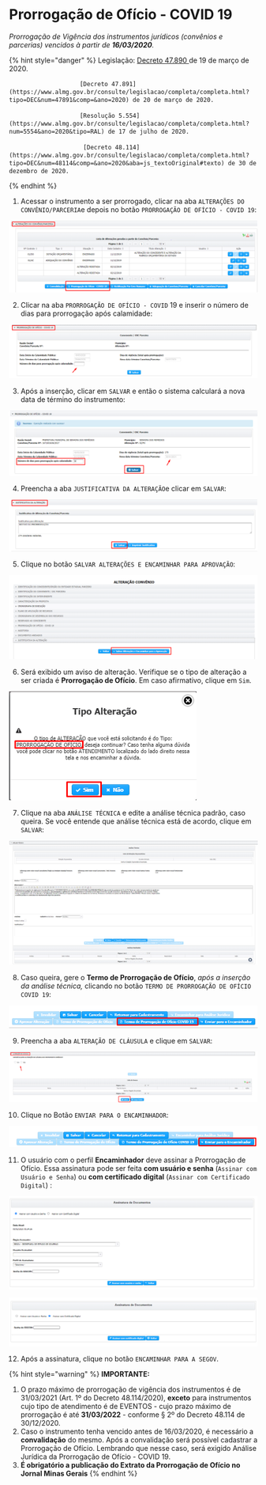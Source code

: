 # Prorrogação de Ofício - COVID 19

_Prorrogação de Vigência dos instrumentos jurídicos \(convênios e parcerias\) vencidos à partir de **16/03/2020**._

{% hint style="danger" %}
Legislação: [Decreto 47.890 ](https://www.almg.gov.br/consulte/legislacao/completa/completa.html?tipo=DEC&num=47890&comp=&ano=2020)de 19 de março de 2020.

                        [Decreto 47.891](https://www.almg.gov.br/consulte/legislacao/completa/completa.html?tipo=DEC&num=47891&comp=&ano=2020) de 20 de março de 2020.

                        [Resolução 5.554](https://www.almg.gov.br/consulte/legislacao/completa/completa.html?num=5554&ano=2020&tipo=RAL) de 17 de julho de 2020. 

                         [Decreto 48.114](https://www.almg.gov.br/consulte/legislacao/completa/completa.html?tipo=DEC&num=48114&comp=&ano=2020&aba=js_textoOriginal#texto) de 30 de dezembro de 2020.
{% endhint %}

1. Acessar o instrumento a ser prorrogado, clicar na aba `ALTERAÇÕES DO CONVÊNIO/PARCERIA`e depois no botão `PRORROGAÇÃO DE OFÍCIO - COVID 19`:

![](../../.gitbook/assets/image%20%28358%29.png)

2. Clicar na aba `PRORROGAÇÃO DE OFÍCIO - COVID` 19  e inserir o número de dias para prorrogação após calamidade:

![](../../.gitbook/assets/image%20%28343%29.png)

3. Após a inserção, clicar em `SALVAR` e então o sistema calculará a nova data de término do instrumento:

![](../../.gitbook/assets/image%20%28353%29.png)

4. Preencha a aba `JUSTIFICATIVA DA ALTERAÇÃO`e clicar em `SALVAR`:

![](../../.gitbook/assets/image%20%28359%29.png)

5. Clique no botão `SALVAR ALTERAÇÕES E ENCAMINHAR PARA APROVAÇÃO`:

![](../../.gitbook/assets/image%20%28344%29.png)

6. Será exibido um aviso de alteração. Verifique se o tipo de alteração a ser criada é **Prorrogação de Ofício**. Em caso afirmativo, clique em `Sim`.

![](../../.gitbook/assets/image%20%28360%29.png)

7. Clique na aba `ANÁLISE TÉCNICA` e edite a análise técnica padrão, caso queira. Se você entende que análise técnica está de acordo, clique em `SALVAR`:

![](../../.gitbook/assets/image%20%28399%29.png)

8. Caso queira, gere o **Termo de Prorrogação de Ofício**, _após a inserção da análise técnica,_ clicando no botão `TERMO DE PRORROGAÇÃO DE OFÍCIO COVID 19`:

![](../../.gitbook/assets/image%20%28348%29.png)

9. Preencha a aba `ALTERAÇÃO DE CLÁUSULA` e clique em `SALVAR`:

![](../../.gitbook/assets/image%20%28349%29.png)

10. Clique no Botão `ENVIAR PARA O ENCAMINHADOR`:

![](../../.gitbook/assets/image%20%28342%29.png)

11. O usuário com o perfil **Encaminhador** deve assinar a Prorrogação de Ofício. Essa assinatura pode ser feita **com usuário e senha** \(`Assinar com Usuário e Senha`\) ou **com certificado digital** \(`Assinar com Certificado Digital`\)  :

![Assinatura com Usu&#xE1;rio e Senha](../../.gitbook/assets/image%20%28392%29.png)

![Assinatura com Certificado Digital](../../.gitbook/assets/image%20%28395%29.png)

12. Após a assinatura, clique no botão `ENCAMINHAR PARA A SEGOV`.



{% hint style="warning" %}
**IMPORTANTE:**

1. O prazo máximo de prorrogação de vigência dos instrumentos é de 31/03/2021 \(Art. 1º do Decreto 48.114/2020\), **exceto** para instrumentos cujo tipo de atendimento é de EVENTOS - cujo prazo máximo de prorrogação é até **31/03/2022** - conforme §  2º do Decreto 48.114 de 30/12/2020.
2. Caso o instrumento tenha vencido antes de 16/03/2020, é necessário a **convalidação** do mesmo. Após a convalidação será possível cadastrar a Prorrogação de Ofício. Lembrando que nesse caso, será exigido Análise Jurídica da Prorrogação de Ofício - COVID 19.
3. **É obrigatório a publicação do Extrato da Prorrogação de Ofício no Jornal Minas Gerais**
{% endhint %}

